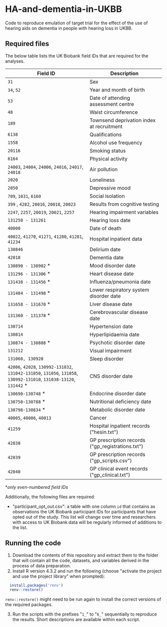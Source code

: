 # HA-and-dementia-in-UKBB
Code to reproduce emulation of target trial for the effect of the use of hearing aids on dementia in people with hearing loss in UKBB.

## Required files
The below table lists the UK Biobank field IDs that are required for the analyses.

Field ID | Description
----------- | -----
`31` |	Sex
`34`, `52` |	Year and month of birth
`53` |	Date of attending assessment centre
`48` |	Waist circumference
`189` |	Townsend deprivation index at recruitment
`6138` |	Qualifications
`1558` |	Alcohol use frequency
`20116` |	Smoking status
`6164` |	Physical activity
`24003`, `24004`, `24006`, `24016`, `24017`, `24018` | Air pollution
`2020` | Loneliness
`2050` | Depressive mood
`709`, `1031`, `6160` | Social isolation
`399` , `4282`, `20016`, `20018`, `20023` | Results from cognitive testing
`2247`, `2257`, `20019`, `20021`, `2257` |	Hearing impairment variables
`131258 - 131261` |	Hearing loss date
`40000` |	Date of death
`40022`, `41270`, `41271`, `41280`, `41281`, `41234` |	Hospital inpatient data
`130846` | Delirium date
`42018` |	Dementia date
`130890 - 130902` * |	Mood disorder date
`131296 - 131306` * |	Heart disease date
`131438 - 131456` * |	Influenza/pneumonia date
`131484 - 131498` * |	Lower respiratory system disorder date
`131658 - 131670` * |	Liver disease date
`131360 - 131378` * |	Cerebrovascular disease date
`130714` |	Hypertension date
`130814` |	Hyperlipidaemia date
`130874 - 130888` * |	Psychotic disorder date
`131212` | Visual impairment
`131060, 130920` | Sleep disorder
`42006`, `42028`, `130992-131032`, `131042-131050`, `131056`, `131058`, `130992-131010`, `131038-13120`, `131442` * | CNS disorder date
`130690-130748` * | Endocrine disorder date
`130750-130788` * | Nutritional deficiency date
`130798-130834` * | Metabolic disorder date
`40005`, `40006`, `40013` | Cancer
`41259` |	Hospital inpatient records ("hesin.txt")
`42038` | GP prescription records ("gp_registrations.txt")
`42039` | GP prescription records ("gp_scripts.csv")
`42040` | GP clinical event records ("gp_clinical.txt")

*_only even-numbered field IDs_

Additionally, the following files are required:
- "participant_opt_out.csv": a table with one column `id` that contains as observations the UK Biobank participant IDs for participants that have opted out of the study. This list will change over time and researchers with access to UK Biobank data will be regularly informed of additions to the list.


## Running the code
1. Download the contents of this repository and extract them to the folder that will contain all the code, datasets, and variables derived in the process of data preparation.
2. Install R version 4.3.2 and run the following (choose "activate the project and use the project library" when prompted):
```R
  install.packages('renv')
  renv::restore()
```
`renv::restore()` might need to be run again to install the correct versions of the required packages.

3. Run the scripts with the prefixes "`1_`" to "`6_`" sequentially to reproduce the results. Short descriptions are available within each script.
